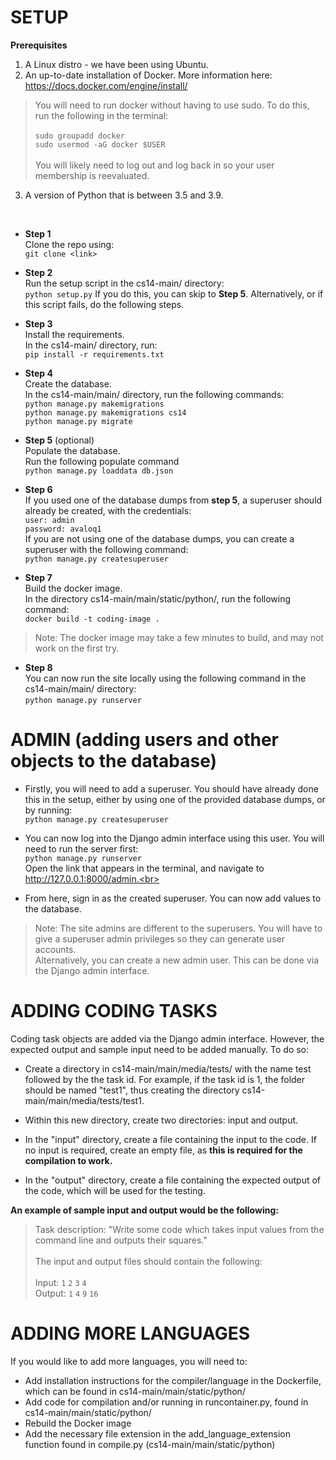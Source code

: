 # **SETUP**

**Prerequisites**
1. A Linux distro - we have been using Ubuntu.
2. An up-to-date installation of Docker. More information here: https://docs.docker.com/engine/install/
> You will need to run docker without having to use sudo. To do this, run the following in the terminal:<br>
<br>``sudo groupadd docker``<br>
``sudo usermod -aG docker $USER``<br>
<br>You will likely need to log out and log back in so your user membership is reevaluated.

3. A version of Python that is between 3.5 and 3.9.

<br>

* **Step 1** <br>
Clone the repo using: <br>
``
git clone <link>
``

* **Step 2** <br>
Run the setup script in the cs14-main/ directory: <br>
``
python setup.py
``
If you do this, you can skip to **Step 5**.
Alternatively, or if this script fails, do the following steps.<br>

* **Step 3** <br>
Install the requirements. <br>
In the cs14-main/ directory, run: <br>
``
pip install -r requirements.txt
``

* **Step 4** <br>
Create the database. <br>
In the cs14-main/main/ directory, run the following commands: <br>
``
python manage.py makemigrations `` <br>
``
python manage.py makemigrations cs14 `` <br>
``
python manage.py migrate
``

* **Step 5** (optional)<br>
Populate the database. <br>
Run the following populate command <br>
``
python manage.py loaddata db.json
``

* **Step 6** <br>
If you used one of the database dumps from **step 5**, a superuser should already be created, with the credentials:<br>
``user: admin``<br>
``password: avaloq1``<br>
If you are not using one of the database dumps, you can create a superuser with the following command:<br>
``
python manage.py createsuperuser
``

* **Step 7**<br>
Build the docker image.<br>
In the directory cs14-main/main/static/python/, run the following command:<br>
``
docker build -t coding-image .
``<br>
> Note: The docker image may take a few minutes to build, and may not work on the first try.

* **Step 8** <br>
You can now run the site locally using the following command in the cs14-main/main/ directory:<br>
``
python manage.py runserver
``


# **ADMIN** (adding users and other objects to the database)
* Firstly, you will need to add a superuser. You should have already done this in the setup, either by using one of the provided database dumps, or by running:<br>
``python manage.py createsuperuser``<br>

* You can now log into the Django admin interface using this user. You will need to run the server first:<br>
``python manage.py runserver``<br>
Open the link that appears in the terminal, and navigate to http://127.0.0.1:8000/admin.<br>

* From here, sign in as the created superuser. You can now add values to the database.
> Note: The site admins are different to the superusers. You will have to give a superuser admin privileges so they can generate user accounts.<br>
Alternatively, you can create a new admin user. This can be done via the Django admin interface.

# **ADDING CODING TASKS**
Coding task objects are added via the Django admin interface. However, the expected output and sample input need to be added manually. To do so:

* Create a directory in cs14-main/main/media/tests/ with the name test followed by the the task id. 
For example, if the task id is 1, the folder should be named "test1", thus creating the directory cs14-main/main/media/tests/test1.

* Within this new directory, create two directories: input and output.

* In the "input" directory, create a file containing the input to the code. If no input is required, create an empty file, as **this is required for the compilation to work.**

* In the "output" directory, create a file containing the expected output of the code, which will be used for the testing.

**An example of sample input and output would be the following:**<br>

> Task description: "Write some code which takes input values from the command line and outputs their squares."<br>
<br>The input and output files should contain the following:<br>
<br>Input: 
	  `1`
	  `2`
	  `3`
	  `4`
<br>Output:
	  `1`
	  `4`
	  `9`
	  `16`


 

# **ADDING MORE LANGUAGES**
If you would like to add more languages, you will need to:
* Add installation instructions for the compiler/language in the Dockerfile, which can be found in cs14-main/main/static/python/
* Add code for compilation and/or running in runcontainer.py, found in cs14-main/main/static/python/
* Rebuild the Docker image
* Add the necessary file extension in the add_language_extension function found in compile.py (cs14-main/main/static/python)
